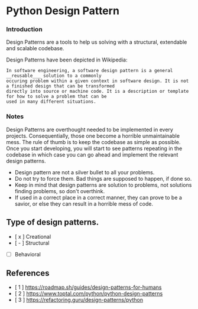 # Python Design Pattern 

### Introduction

Design Patterns are a tools to help us solving with a structural, extendable and scalable codebase. 

Design Patterns have been depicted in Wikipedia:

```
In software engineering, a software design pattern is a general __reusable___ solution to a commonly 
occuring problem within a given context in software design. It is not a finished design that can be transformed 
directly into source or machine code. It is a description or template for how to solve a problem that can be 
used in many different situations.
```

### Notes

Design Patterns are overthought needed to be implemented in every projects. Consequentially, those one become a horrible unmaintainable mess. The rule of thumb is to keep the codebase as simple as possible. Once you start developing, you will start to see patterns repeating in the codebase in which case you can go ahead and implement the relevant design patterns.

- Design pattern are not a silver bullet to all your problems.
- Do not try to force them. Bad things are supposed to happen, if done so.
- Keep in mind that design patterns are solution to problems, not solutions finding problems, so don't overthink.
- If used in a correct place in a correct manner, they can prove to be a savior, or else they can result in a horrible mess of code.


## Type of design patterns.

- [ x ] Creational
- [ - ] Structural
- [   ] Behavioral

## References

- [ 1 ] https://roadmap.sh/guides/design-patterns-for-humans
- [ 2 ] https://www.toptal.com/python/python-design-patterns
- [ 3 ] https://refactoring.guru/design-patterns/python

